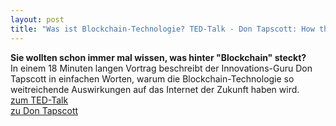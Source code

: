```yaml
---
layout: post
title: "Was ist Blockchain-Technologie? TED-Talk - Don Tapscott: How the blockchain is changing money and business"
---
```


**Sie wollten schon immer mal wissen, was hinter "Blockchain" steckt?**
<br>
In einem 18 Minuten langen Vortrag beschreibt der Innovations-Guru Don Tapscott in einfachen Worten, warum die Blockchain-Technologie so weitreichende Auswirkungen auf das Internet der Zukunft haben wird.
<br>
[zum TED-Talk](https://www.ted.com/talks/don_tapscott_how_the_blockchain_is_changing_money_and_business#t-18602)
<br>
[zu Don Tapscott](http://dontapscott.com/)
